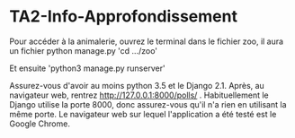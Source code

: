 # TA2-Info-Approfondissement
Pour accéder à la animalerie, ouvrez le terminal dans le fichier zoo, il aura un fichier python manage.py
'cd .../zoo'

Et ensuite
'python3 manage.py runserver'

Assurez-vous d'avoir au moins python 3.5 et le Django 2.1.
Après, au navigateur web, rentrez http://127.0.0.1:8000/polls/ . Habituellement le Django utilise la porte 8000, donc assurez-vous qu'il n'a rien en utilisant la même porte. Le navigateur web sur lequel l'application a été testé est le Google Chrome.


